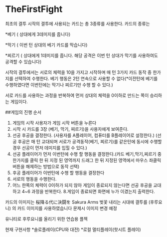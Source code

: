 # TheFirstFight
 최초의 결투
시작의 결투에 사용되는 카드는 총 3종류를 사용한다.
카드의 종류는

*베기 ( 상대에게 3데미지를 줍니다)

*막기 ( 이번 턴 상대의 베기 카드를 막습니다)

*찌르기 ( 상대에게 1데미지를 줍니다. 해당 공격은 이번 턴 상대가 막기를 사용하여도 공격할 수 있습니다)

시작의 결투에서는 서로의 체력을 10을 가지고 시작하며
매 턴 3가지 카드 동작 중 한가지를 선택하여 수행한다.
베기 행동은 2턴 연속으로 사용할 수 없다(*이전턴에 베기를 수행하였다면 이번턴에는 막기나 찌르기만 수행 할 수 있다.)

서로 카드를 사용하는 과정을 반복하여 먼저 상대의 체력을 0이하로 만드는 쪽이 승리하는 게임이다.

##게임의 진행 순서
1. 게임의 시작
사용자가 게임 시작 버튼을 누른다
2. 시작 시 카드를 3장 (베기, 막기, 찌르기)을 사용자에게 보여준다.
3. 선공 후공을 결정한다. (사용자를 A플레이어, 컴퓨터를 B플레이어로 설정한다.) (선공 후공은 매 턴 교대되며 서로가 공격동작(베기, 찌르기)를 같은턴에 동시에 수행할 경우 선공이 먼저 데미지를 입힐 수 있다.)
4. 선공 플레이어가 먼저 이번턴에 수행 할 행동을 결정한다.(카드 베기,막기,찌르기 중 한가지를 클릭 한 뒤 지정 된 영역까지 드래그 한 뒤 지정된 영역에서 마우스 좌클릭버튼을 해제하는 방법으로 동작 선택)
5. 후공 플레이어가 이번턴에 수행 할 행동을 결정한다
6. 서로의 행동을 수행한다.
7. 어느 한쪽의 체력이 0이하가 되지 않아 게임이 종료되지 않는다면 선공 후공을 교대하고 4~6 과정을 반복한다.
8.게임이 종료되면 화면에 누가 이겼는지 출력한다.

카드의 이미지는
桜降る代に決闘を
Sakura Arms
벚꽃 내리는 시대에 결투를 (후루요니)
의 카드 이미지를 사용하였습니다 문제시 이미지 변경 예정

유니티로 후루요니를 올리기 위한 연습용 플젝

현재 구현사항
*솔로플레이(CPU와 대전)
*로컬 멀티플레이(핫시트 플레이)
